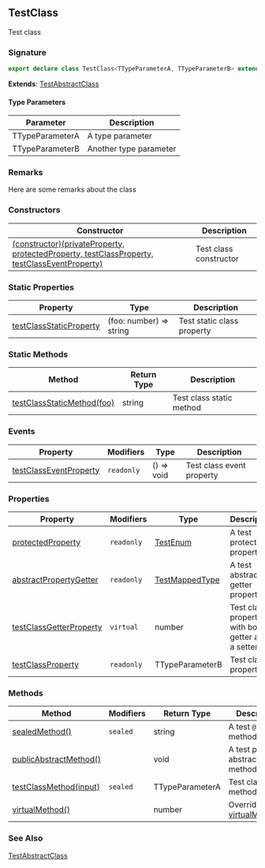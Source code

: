 ## TestClass

Test class

<h3 id="testclass-signature">Signature</h3>

```typescript
export declare class TestClass<TTypeParameterA, TTypeParameterB> extends TestAbstractClass
```

**Extends**: [TestAbstractClass](docs/test-suite-a/testabstractclass-class)

#### Type Parameters

| Parameter | Description |
| - | - |
| TTypeParameterA | A type parameter |
| TTypeParameterB | Another type parameter |

<h3 id="testclass-remarks">Remarks</h3>

Here are some remarks about the class

### Constructors

| Constructor | Description |
| - | - |
| [(constructor)(privateProperty, protectedProperty, testClassProperty, testClassEventProperty)](docs/test-suite-a/testclass-_constructor_-constructor) | Test class constructor |

### Static Properties

| Property | Type | Description |
| - | - | - |
| [testClassStaticProperty](docs/test-suite-a/testclass-testclassstaticproperty-property) | (foo: number) => string | Test static class property |

### Static Methods

| Method | Return Type | Description |
| - | - | - |
| [testClassStaticMethod(foo)](docs/test-suite-a/testclass-testclassstaticmethod-method) | string | Test class static method |

### Events

| Property | Modifiers | Type | Description |
| - | - | - | - |
| [testClassEventProperty](docs/test-suite-a/testclass-testclasseventproperty-property) | `readonly` | () => void | Test class event property |

### Properties

| Property | Modifiers | Type | Description |
| - | - | - | - |
| [protectedProperty](docs/test-suite-a/testabstractclass-protectedproperty-property) | `readonly` | [TestEnum](docs/test-suite-a/testenum-enum) | A test protected property. |
| [abstractPropertyGetter](docs/test-suite-a/testclass-abstractpropertygetter-property) | `readonly` | [TestMappedType](docs/test-suite-a/testmappedtype-typealias) | A test abstract getter property. |
| [testClassGetterProperty](docs/test-suite-a/testclass-testclassgetterproperty-property) | `virtual` | number | Test class property with both a getter and a setter. |
| [testClassProperty](docs/test-suite-a/testclass-testclassproperty-property) | `readonly` | TTypeParameterB | Test class property |

### Methods

| Method | Modifiers | Return Type | Description |
| - | - | - | - |
| [sealedMethod()](docs/test-suite-a/testabstractclass-sealedmethod-method) | `sealed` | string | A test `@sealed` method. |
| [publicAbstractMethod()](docs/test-suite-a/testclass-publicabstractmethod-method) | | void | A test public abstract method. |
| [testClassMethod(input)](docs/test-suite-a/testclass-testclassmethod-method) | `sealed` | TTypeParameterA | Test class method |
| [virtualMethod()](docs/test-suite-a/testclass-virtualmethod-method) | | number | Overrides [virtualMethod()](docs/test-suite-a/testabstractclass-virtualmethod-method). |

<h3 id="testclass-see-also">See Also</h3>

[TestAbstractClass](docs/test-suite-a/testabstractclass-class)
